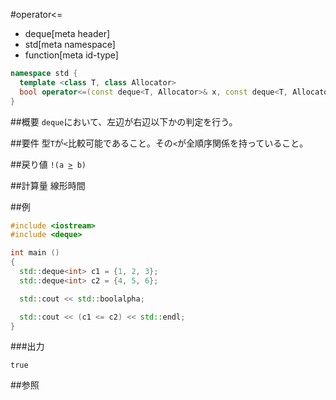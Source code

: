 #operator<=
* deque[meta header]
* std[meta namespace]
* function[meta id-type]

```cpp
namespace std {
  template <class T, class Allocator>
  bool operator<=(const deque<T, Allocator>& x, const deque<T, Allocator>& y);
}
```

##概要
`deque`において、左辺が右辺以下かの判定を行う。


##要件
型`T`が`<`比較可能であること。その`<`が全順序関係を持っていること。


##戻り値
`!(a `[`>`](./op_greater.md)` b)`


##計算量
線形時間


##例
```cpp
#include <iostream>
#include <deque>

int main ()
{
  std::deque<int> c1 = {1, 2, 3};
  std::deque<int> c2 = {4, 5, 6};

  std::cout << std::boolalpha;

  std::cout << (c1 <= c2) << std::endl;
}
```

###出力
```
true
```

##参照


